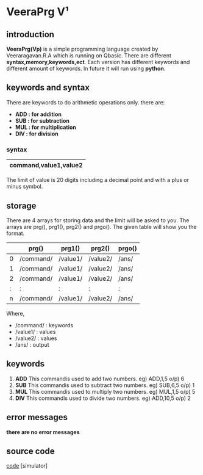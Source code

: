 # VeeraPrg V¹
## introduction 
__VeeraPrg(Vp)__ is a simple programming language created by Veeraragavan.R.A which is running on Qbasic. There are different **syntax,memory,keywords,ect**. Each version has different keywords and different amount of keywords. In future it will run using **python**.
## keywords and syntax 
There are keywords to do arithmetic operations only. there are:
  - **ADD : for addition**
  - **SUB : for subtraction**
  - **MUL : for multiplication**
  - **DIV : for division**
### syntax 
|**command,value1,value2**|
|---|

The limit of value is 20 digits including a decimal point and with a plus or minus symbol. 
## storage 
There are 4 arrays for storing data and the limit will be asked to you. The arrays are prg(), prg1(), prg2() and prgo(). The given table will show you the format.

| | prg()|prg1()|prg2()|prgo()|
|---|---|---|---|---|
|0|/command/|/value1/|/value2/|/ans/|
|1|/command/|/value1/|/value2/|/ans/|
|2|/command/|/value1/|/value2/|/ans/|
|:|:|:|:|:|
|n|/command/|/value1/|/value2/|/ans/|

Where,
  - /command/ : keywords 
  - /value1/ : values 
  - /value2/ : values 
  - /ans/ : output 

## keywords 
  1) **ADD**
    This commandis used to add two numbers.
      eg) ADD,1,5
      o/p) 6
  2) **SUB**
     This commandis used to subtract two numbers.
      eg) SUB,6,5
      o/p) 1
  3) **MUL**
     This commandis used to multiply two numbers.
      eg) MUL,1,5
      o/p) 5
  4) **DIV**
     This commandis used to divide two numbers.
      eg) ADD,10,5
      o/p) 2
     
## error messages
**there are no error messages**

## source code
  [code](https://github.com/veeracoder508/VeeraPrg/blob/main/VeeraPrb.bas)
[simulator]
